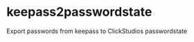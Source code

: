 keepass2passwordstate
=====================

Export passwords from keepass to ClickStudios passwordstate
